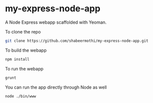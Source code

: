 # my-express-node-app

A Node Express webapp scaffolded with Yeoman.

To clone the repo

```bash
git clone https://github.com/shabeermothi/my-express-node-app.git
```

To build the webapp

```bash
npm install
```

To run the webapp
```bash
grunt
```

You can run the app directly through Node as well
```bash
node ./bin/www
```
